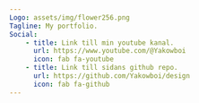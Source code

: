 ```yaml
---
Logo: assets/img/flower256.png
Tagline: My portfolio.
Social:
    - title: Link till min youtube kanal.
      url: https://www.youtube.com/@Yakowboi
      icon: fab fa-youtube
    - title: Link till sidans github repo.
      url: https://github.com/Yakowboi/design
      icon: fab fa-github
---
```

